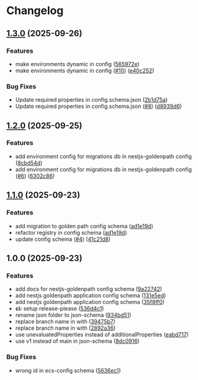 # Changelog

## [1.3.0](https://github.com/ageras-com/schema-collection/compare/v1.2.0...v1.3.0) (2025-09-26)


### Features

* make environments dynamic in config ([565972e](https://github.com/ageras-com/schema-collection/commit/565972ed7c1afb6b2ef3a4e07d61b1398a61d528))
* make environments dynamic in config ([#10](https://github.com/ageras-com/schema-collection/issues/10)) ([e40c252](https://github.com/ageras-com/schema-collection/commit/e40c252f12ff94f06a199a3d28dfe23d3cce8211))


### Bug Fixes

* Update required properties in config.schema.json ([2b1d75a](https://github.com/ageras-com/schema-collection/commit/2b1d75a9017f327f52c93bce4dded7bdb86fd177))
* Update required properties in config.schema.json ([#8](https://github.com/ageras-com/schema-collection/issues/8)) ([d8939d6](https://github.com/ageras-com/schema-collection/commit/d8939d6b8bd388b25db2e82947bc5be7412db040))

## [1.2.0](https://github.com/ageras-com/schema-collection/compare/v1.1.0...v1.2.0) (2025-09-25)


### Features

* add environment config for migrations db in nestjs-goldenpath config ([8cbd54d](https://github.com/ageras-com/schema-collection/commit/8cbd54d74c4e764e3dc1e27ab94e99ba9adcbddc))
* add environment config for migrations db in nestjs-goldenpath config ([#6](https://github.com/ageras-com/schema-collection/issues/6)) ([6302c86](https://github.com/ageras-com/schema-collection/commit/6302c868366e6c60d168064cb434dd69ff3e4617))

## [1.1.0](https://github.com/ageras-com/schema-collection/compare/v1.0.0...v1.1.0) (2025-09-23)


### Features

* add migration to golden path config schema ([ad1e19d](https://github.com/ageras-com/schema-collection/commit/ad1e19d8f49aec20d9f251e79c1aa51fa381aea0))
* refactor registry in config schema ([ad1e19d](https://github.com/ageras-com/schema-collection/commit/ad1e19d8f49aec20d9f251e79c1aa51fa381aea0))
* update config schema ([#4](https://github.com/ageras-com/schema-collection/issues/4)) ([41c21d8](https://github.com/ageras-com/schema-collection/commit/41c21d8d47aba5f92a09b4c6e02b0cafde4a3602))

## 1.0.0 (2025-09-23)


### Features

* add docs for nestjs-goldenpath config schema ([9a22742](https://github.com/ageras-com/schema-collection/commit/9a2274233c6c7f721805beda7ec2e347e81fd8d8))
* add nestjs goldenpath application config schema ([131e5ed](https://github.com/ageras-com/schema-collection/commit/131e5ed1ab75189ea9bd3c69dd0db6eac58c0f0b))
* add nestjs goldenpath application config schema ([35f8ff0](https://github.com/ageras-com/schema-collection/commit/35f8ff0b977a452031233025da4a616fbf1a41dc))
* **ci:** setup release-please ([536d4c1](https://github.com/ageras-com/schema-collection/commit/536d4c1d90ec94e3e1111d98737a35c13b6b67d3))
* rename json folder to json-schema ([934bd51](https://github.com/ageras-com/schema-collection/commit/934bd51ad05070d495590b7412a36b3cd82f9ff0))
* replace branch name in  with ([39475b7](https://github.com/ageras-com/schema-collection/commit/39475b7302f32e2734a5b6181b7ccec9cd1ed112))
* replace branch name in  with ([2892a36](https://github.com/ageras-com/schema-collection/commit/2892a36570ceaf2608e823adeecd5020d2d8ce0d))
* use unevaluatedProperties instead of additionalProperties ([eabd717](https://github.com/ageras-com/schema-collection/commit/eabd7172c5f4ac38eebae4cdfabf76006d16ae50))
* use v1 instead of main in json-schema ([8dc0916](https://github.com/ageras-com/schema-collection/commit/8dc09169f02d4a8b519de4041fcd94e664d3d9ae))


### Bug Fixes

* wrong id in ecs-config schema ([5636ec1](https://github.com/ageras-com/schema-collection/commit/5636ec1e1ce150893458aa7fbf2b4d1f3236c742))

